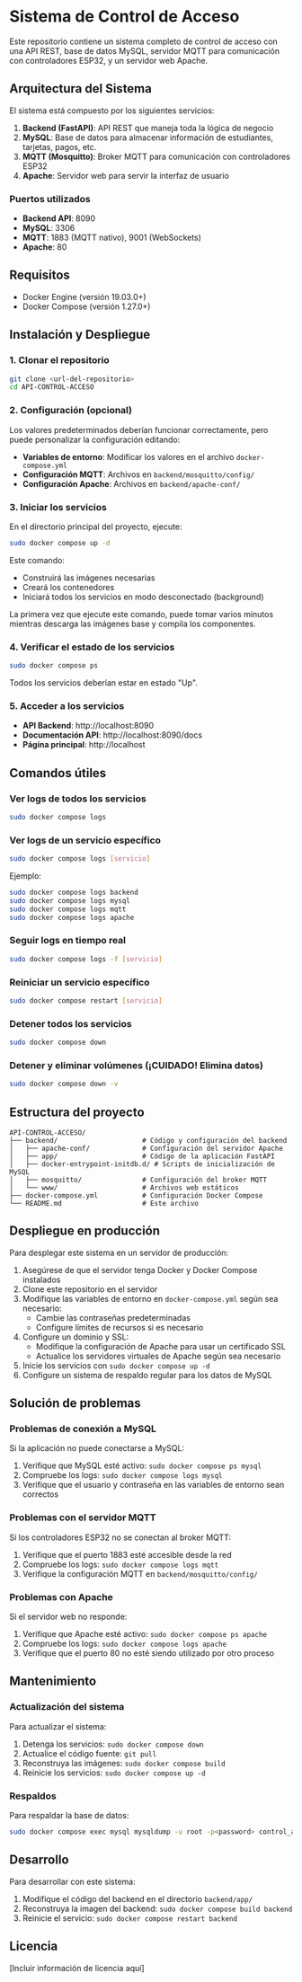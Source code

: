 # Sistema de Control de Acceso

Este repositorio contiene un sistema completo de control de acceso con una API REST, base de datos MySQL, servidor MQTT para comunicación con controladores ESP32, y un servidor web Apache.

## Arquitectura del Sistema

El sistema está compuesto por los siguientes servicios:

1. **Backend (FastAPI)**: API REST que maneja toda la lógica de negocio
2. **MySQL**: Base de datos para almacenar información de estudiantes, tarjetas, pagos, etc.
3. **MQTT (Mosquitto)**: Broker MQTT para comunicación con controladores ESP32
4. **Apache**: Servidor web para servir la interfaz de usuario

### Puertos utilizados

- **Backend API**: 8090
- **MySQL**: 3306
- **MQTT**: 1883 (MQTT nativo), 9001 (WebSockets)
- **Apache**: 80

## Requisitos

- Docker Engine (versión 19.03.0+)
- Docker Compose (versión 1.27.0+)

## Instalación y Despliegue

### 1. Clonar el repositorio

```bash
git clone <url-del-repositorio>
cd API-CONTROL-ACCESO
```

### 2. Configuración (opcional)

Los valores predeterminados deberían funcionar correctamente, pero puede personalizar la configuración editando:

- **Variables de entorno**: Modificar los valores en el archivo `docker-compose.yml`
- **Configuración MQTT**: Archivos en `backend/mosquitto/config/`
- **Configuración Apache**: Archivos en `backend/apache-conf/`

### 3. Iniciar los servicios

En el directorio principal del proyecto, ejecute:

```bash
sudo docker compose up -d
```

Este comando:
- Construirá las imágenes necesarias
- Creará los contenedores
- Iniciará todos los servicios en modo desconectado (background)

La primera vez que ejecute este comando, puede tomar varios minutos mientras descarga las imágenes base y compila los componentes.

### 4. Verificar el estado de los servicios

```bash
sudo docker compose ps
```

Todos los servicios deberían estar en estado "Up". 

### 5. Acceder a los servicios

- **API Backend**: http://localhost:8090
- **Documentación API**: http://localhost:8090/docs
- **Página principal**: http://localhost

## Comandos útiles

### Ver logs de todos los servicios

```bash
sudo docker compose logs
```

### Ver logs de un servicio específico

```bash
sudo docker compose logs [servicio]
```

Ejemplo:
```bash
sudo docker compose logs backend
sudo docker compose logs mysql
sudo docker compose logs mqtt
sudo docker compose logs apache
```

### Seguir logs en tiempo real

```bash
sudo docker compose logs -f [servicio]
```

### Reiniciar un servicio específico

```bash
sudo docker compose restart [servicio]
```

### Detener todos los servicios

```bash
sudo docker compose down
```

### Detener y eliminar volúmenes (¡CUIDADO! Elimina datos)

```bash
sudo docker compose down -v
```

## Estructura del proyecto

```
API-CONTROL-ACCESO/
├── backend/                     # Código y configuración del backend
│   ├── apache-conf/             # Configuración del servidor Apache
│   ├── app/                     # Código de la aplicación FastAPI
│   ├── docker-entrypoint-initdb.d/ # Scripts de inicialización de MySQL
│   ├── mosquitto/               # Configuración del broker MQTT
│   └── www/                     # Archivos web estáticos
├── docker-compose.yml           # Configuración Docker Compose
└── README.md                    # Este archivo
```

## Despliegue en producción

Para desplegar este sistema en un servidor de producción:

1. Asegúrese de que el servidor tenga Docker y Docker Compose instalados
2. Clone este repositorio en el servidor
3. Modifique las variables de entorno en `docker-compose.yml` según sea necesario:
   - Cambie las contraseñas predeterminadas
   - Configure límites de recursos si es necesario
4. Configure un dominio y SSL:
   - Modifique la configuración de Apache para usar un certificado SSL
   - Actualice los servidores virtuales de Apache según sea necesario
5. Inicie los servicios con `sudo docker compose up -d`
6. Configure un sistema de respaldo regular para los datos de MySQL

## Solución de problemas

### Problemas de conexión a MySQL

Si la aplicación no puede conectarse a MySQL:

1. Verifique que MySQL esté activo: `sudo docker compose ps mysql`
2. Compruebe los logs: `sudo docker compose logs mysql`
3. Verifique que el usuario y contraseña en las variables de entorno sean correctos

### Problemas con el servidor MQTT

Si los controladores ESP32 no se conectan al broker MQTT:

1. Verifique que el puerto 1883 esté accesible desde la red
2. Compruebe los logs: `sudo docker compose logs mqtt`
3. Verifique la configuración MQTT en `backend/mosquitto/config/`

### Problemas con Apache

Si el servidor web no responde:

1. Verifique que Apache esté activo: `sudo docker compose ps apache`
2. Compruebe los logs: `sudo docker compose logs apache`
3. Verifique que el puerto 80 no esté siendo utilizado por otro proceso

## Mantenimiento

### Actualización del sistema

Para actualizar el sistema:

1. Detenga los servicios: `sudo docker compose down`
2. Actualice el código fuente: `git pull`
3. Reconstruya las imágenes: `sudo docker compose build`
4. Reinicie los servicios: `sudo docker compose up -d`

### Respaldos

Para respaldar la base de datos:

```bash
sudo docker compose exec mysql mysqldump -u root -p<password> control_acceso > backup.sql
```

## Desarrollo

Para desarrollar con este sistema:

1. Modifique el código del backend en el directorio `backend/app/`
2. Reconstruya la imagen del backend: `sudo docker compose build backend`
3. Reinicie el servicio: `sudo docker compose restart backend`

## Licencia

[Incluir información de licencia aquí]
